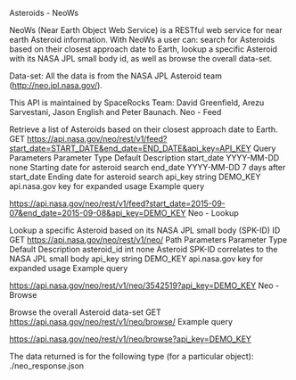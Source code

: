 Asteroids - NeoWs

NeoWs (Near Earth Object Web Service) is a RESTful web service for near earth Asteroid information. With NeoWs a user can: search for Asteroids based on their closest approach date to Earth, lookup a specific Asteroid with its NASA JPL small body id, as well as browse the overall data-set.

Data-set: All the data is from the NASA JPL Asteroid team (http://neo.jpl.nasa.gov/).

This API is maintained by SpaceRocks Team: David Greenfield, Arezu Sarvestani, Jason English and Peter Baunach.
Neo - Feed

Retrieve a list of Asteroids based on their closest approach date to Earth. GET https://api.nasa.gov/neo/rest/v1/feed?start_date=START_DATE&end_date=END_DATE&api_key=API_KEY
Query Parameters
Parameter     Type     Default     Description
start_date    YYYY-MM-DD    none    Starting date for asteroid search
end_date    YYYY-MM-DD    7 days after start_date    Ending date for asteroid search
api_key    string    DEMO_KEY    api.nasa.gov key for expanded usage
Example query

https://api.nasa.gov/neo/rest/v1/feed?start_date=2015-09-07&end_date=2015-09-08&api_key=DEMO_KEY
Neo - Lookup

Lookup a specific Asteroid based on its NASA JPL small body (SPK-ID) ID GET https://api.nasa.gov/neo/rest/v1/neo/
Path Parameters
Parameter     Type     Default     Description
asteroid_id     int     none     Asteroid SPK-ID correlates to the NASA JPL small body
api_key    string    DEMO_KEY    api.nasa.gov key for expanded usage
Example query

https://api.nasa.gov/neo/rest/v1/neo/3542519?api_key=DEMO_KEY
Neo - Browse

Browse the overall Asteroid data-set GET https://api.nasa.gov/neo/rest/v1/neo/browse/
Example query

https://api.nasa.gov/neo/rest/v1/neo/browse?api_key=DEMO_KEY

The data returned is for the following type (for a particular object): ./neo_response.json

